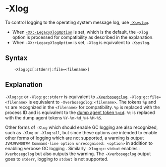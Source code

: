 <!--
* Copyright (c) 2017, 2020 IBM Corp. and others
*
* This program and the accompanying materials are made
* available under the terms of the Eclipse Public License 2.0
* which accompanies this distribution and is available at
* https://www.eclipse.org/legal/epl-2.0/ or the Apache
* License, Version 2.0 which accompanies this distribution and
* is available at https://www.apache.org/licenses/LICENSE-2.0.
*
* This Source Code may also be made available under the
* following Secondary Licenses when the conditions for such
* availability set forth in the Eclipse Public License, v. 2.0
* are satisfied: GNU General Public License, version 2 with
* the GNU Classpath Exception [1] and GNU General Public
* License, version 2 with the OpenJDK Assembly Exception [2].
*
* [1] https://www.gnu.org/software/classpath/license.html
* [2] http://openjdk.java.net/legal/assembly-exception.html
*
* SPDX-License-Identifier: EPL-2.0 OR Apache-2.0 OR GPL-2.0 WITH
* Classpath-exception-2.0 OR LicenseRef-GPL-2.0 WITH Assembly-exception
-->

# -Xlog 

To control logging to the operating system message log, use [`-Xsyslog`](xsyslog.md).
- When [`-XX:-LegacyXlogOption`](xxlegacyxlogoption.md) is set, which is the default, the `-Xlog` option is processed for compatibility as described in the explanation.
- When `-XX:+LegacyXlogOption` is set, `-Xlog` is equivalent to `-Xsyslog`.

## Syntax

        -Xlog:gc[:stderr|:file=<filename>]

## Explanation

`-Xlog:gc` or `-Xlog:gc:stderr` is equivalent to [`-Xverbosegclog`](xverbosegclog.md). `-Xlog:gc:file=<filename>` is equivalent to `-Xverbosegclog:<filename>`. The tokens `%p` and `%t` are recognized in the `<filename>` for compatibility. `%p` is replaced with the process ID and is equivalent to the [dump agent token `%pid`](xdump.md#dump-agent-tokens). `%t` is replaced with the dump agent tokens `%Y-%m-%d_%H-%M-%S`.

Other forms of `-Xlog` which should enable GC logging are also recognized, such as `-Xlog` or `-Xlog:all`, but since these options are intended to enable other forms of logging which are not supported, a warning is output `JVMJ9VM007W Command-line option unrecognised: <option>` in addition to enabling verbose GC logging . Similarly `-Xlog:gc:stdout` enables `-Xverbosegclog` but also outputs the warning. The `-Xverbosegclog` output goes to `stderr`, logging to `stdout` is not supported.

<!-- ==== END OF TOPIC ==== xsyslog.md ==== -->

